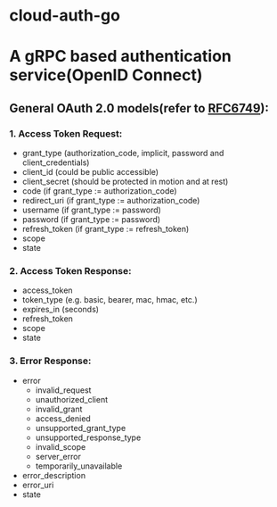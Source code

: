 # cloud-auth-go
A gRPC based authentication service(OpenID Connect)
=================================

##  General OAuth 2.0 models(refer to [RFC6749](https://tools.ietf.org/html/rfc6749)):
### 1. Access Token Request:
- grant_type (authorization_code, implicit, password and client_credentials)
- client_id (could be public accessible)
- client_secret (should be protected in motion and at rest)
- code (if grant_type := authorization_code)
- redirect_uri (if grant_type := authorization_code)
- username (if grant_type := password)
- password (if grant_type := password)
- refresh_token (if grant_type := refresh_token)
- scope
- state

### 2. Access Token Response:
- access_token
- token_type (e.g. basic, bearer, mac, hmac, etc.)
- expires_in (seconds)
- refresh_token
- scope
- state

### 3. Error Response:
- error
  - invalid_request
  - unauthorized_client
  - invalid_grant
  - access_denied
  - unsupported_grant_type
  - unsupported_response_type
  - invalid_scope
  - server_error
  - temporarily_unavailable
- error_description
- error_uri
- state
